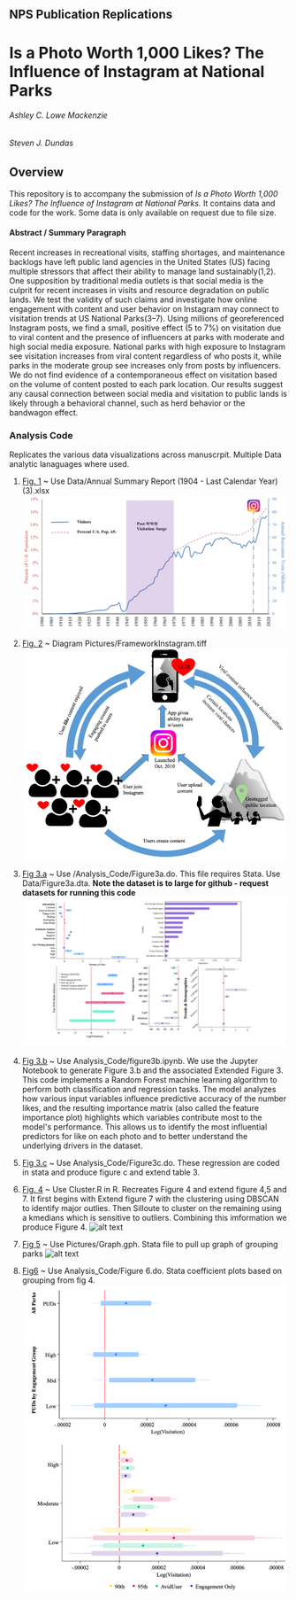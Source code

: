 ## NPS Publication Replications
# Is a Photo Worth 1,000 Likes? The Influence of Instagram at National Parks
###### Ashley C. Lowe Mackenzie 
###### Steven J. Dundas 

## Overview
This repository is to accompany the submission of *Is a Photo Worth 1,000 Likes? The Influence of Instagram at National Parks.* It contains data and code for the work. Some data is only available on request due to file size. 


#### Abstract / Summary Paragraph 
Recent increases in recreational visits, staffing shortages, and maintenance backlogs have left public land agencies in the United States (US) facing multiple stressors that affect their ability to manage land sustainably(1,2). One supposition by traditional media outlets is that social media is the culprit for recent increases in visits and resource degradation on public lands. We test the validity of such claims and investigate how online engagement with content and user behavior on Instagram may connect to visitation trends at US National Parks(3–7). Using millions of georeferenced Instagram posts, we find a small, positive effect (5 to 7%) on visitation due to viral content and the presence of influencers at parks with moderate and high social media exposure. National parks with high exposure to Instagram see visitation increases from viral content regardless of who posts it, while parks in the moderate group see increases only from posts by influencers. We do not find evidence of a contemporaneous effect on visitation based on the volume of content posted to each park location. Our results suggest any causal connection between social media and visitation to public lands is likely through a behavioral channel, such as herd behavior or the bandwagon effect.  



### Analysis Code
Replicates the various data visualizations across manuscrpit. Multiple Data analytic lanaguages where used.

1. [Fig. 1](Data_Publications/Data/AnnualSummaryReport.xlsx) ~ Use  Data/Annual Summary Report (1904 - Last Calendar Year) (3).xlsx
![alt text](Data_Publications/Pictures/image.png)
2. [Fig. 2](Data_Publications/Pictures/FrameworkInstagram.pptx) ~ Diagram Pictures/FrameworkInstagram.tiff
![alt text](Data_Publications/Pictures/image-1.png)
3. [Fig 3.a](Data_Publications/Analysis_Code/Figure3a.do) ~ Use /Analysis_Code/Figure3a.do. This file requires Stata. Use Data/Figure3a.dta. **Note the dataset is to large for github - request datasets for running this code**
![alt text](Data_Publications/Pictures/image-2.png)
4. [Fig 3.b](Data_Publications/Analysis_Code/figure3b.ipynb) ~ Use Analysis_Code/figure3b.ipynb. We use the Jupyter Notebook to generate Figure 3.b and the associated Extended Figure 3. This code implements a Random Forest machine learning algorithm to perform both classification and regression tasks. The model analyzes how various input variables influence predictive accuracy of the number likes, and the resulting importance matrix (also called the feature importance plot) highlights which variables contribute most to the model's performance. This allows us to identify the most influential predictors for like on each photo and to better understand the underlying drivers in the dataset.

5. [Fig 3.c](Data_Publications/Analysis_Code/Figure3c.do) ~  Use Analysis_Code/Figure3c.do. These regression are coded in stata and produce figure c and extend table 3.
7. [Fig. 4](Data_Publications/Analysis_Code/Cluster.R) ~ Use Cluster.R in R. Recreates Figure 4 and extend figure 4,5 and 7. It first begins with Extend figure 7 with the clustering using  DBSCAN to identify major outlies. Then Silloute to cluster on the remaining using a kmedians which is sensitive to outliers. Combining this imformation we produce Figure 4.
![alt text](image-3.png)
8. [Fig 5](Data_Publications/Pictures/Graph.gph) ~ Use Pictures/Graph.gph. Stata file to pull up graph of grouping parks
![alt text](image-4.png)
9. [Fig6](Data_Publications/Pictures/Figure6.do) ~ Use Analysis_Code/Figure 6.do. Stata coefficient plots based on grouping from fig 4.
![alt text](Data_Publications/Pictures/image-5.png)





